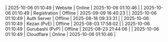 | 2025-10-06 01:10:49 | Website | Online | 2025-10-06 01:10:46 |
| 2025-10-06 01:10:49 | Registration | Offline | 2025-09-09 16:40:23 |
| 2025-10-06 01:10:49 | Auth Server | Offline | 2025-08-18 09:33:31 |
| 2025-10-06 01:10:49 | Kezan (PvE) | Offline | 2025-08-03 17:58:02 |
| 2025-10-06 01:10:49 | Gurubashi (PvP) | Offline | 2025-08-23 21:44:06 |
| 2025-10-06 01:10:49 | Cloudflare | Online | 2025-10-06 01:10:46 |
